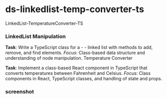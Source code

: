 # ds-linkedlist-temp-converter-ts
LinkedList-TemperatureConverter-TS 

### LinkedList Manipulation

**Task**: Write a TypeScript class for a - - linked list with methods to add, remove, and find elements.
*Focus*: Class-based data structure and understanding of node manipulation.
Temperature Converter

**Task**: Implement a class-based React component in TypeScript that converts temperatures between Fahrenheit and Celsius.
*Focus*: Class components in React, TypeScript classes, and handling of state and props.

### screenshot

